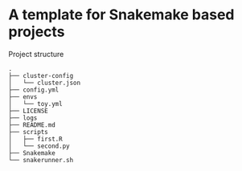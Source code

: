 # A template for Snakemake based projects

Project structure

```
.
├── cluster-config
│   └── cluster.json
├── config.yml
├── envs
│   └── toy.yml
├── LICENSE
├── logs
├── README.md
├── scripts
│   ├── first.R
│   └── second.py
├── Snakemake
└── snakerunner.sh
```

